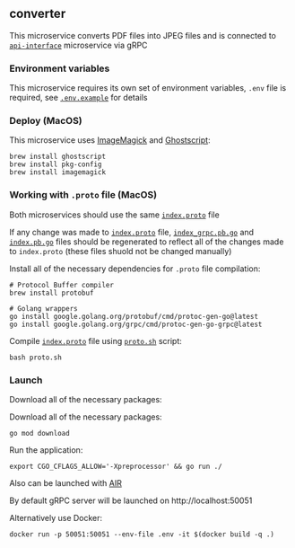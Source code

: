 ## converter

This microservice converts PDF files into JPEG files and is connected to [`api-interface`](../api-interface) microservice via gRPC

### Environment variables

This microservice requires its own set of environment variables, `.env` file is required, see [`.env.example`](./.env.example) for details

### Deploy (MacOS)

This microservice uses [ImageMagick](https://imagemagick.org/script/download.php) and [Ghostscript](https://ghostscript.com/docs/9.54.0/Install.htm):

```shell script
brew install ghostscript
brew install pkg-config
brew install imagemagick
```

### Working with `.proto` file (MacOS)

Both microservices should use the same [`index.proto`](./grpc/index.proto) file

If any change was made to [`index.proto`](./grpc/index.proto) file, [`index_grpc.pb.go`](./grpc/index_grpc.pb.go) and [`index.pb.go`](./grpc/index.pb.go) files should be regenerated to reflect all of the changes made to `index.proto` (these files shuold not be changed manually)

Install all of the necessary dependencies for `.proto` file compilation:

```shell script
# Protocol Buffer compiler
brew install protobuf

# Golang wrappers
go install google.golang.org/protobuf/cmd/protoc-gen-go@latest
go install google.golang.org/grpc/cmd/protoc-gen-go-grpc@latest
```

Compile [`index.proto`](./grpc/index.proto) file using [`proto.sh`](./proto.sh) script:

```shell script
bash proto.sh
```

### Launch

Download all of the necessary packages:

Download all of the necessary packages:

```shell script
go mod download
```

Run the application:

```shell script
export CGO_CFLAGS_ALLOW='-Xpreprocessor' && go run ./
```

Also can be launched with [AIR](https://github.com/cosmtrek/air)

By default gRPC server will be launched on http://localhost:50051

Alternatively use Docker:

```shell script
docker run -p 50051:50051 --env-file .env -it $(docker build -q .)
```
